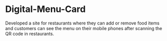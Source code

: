 # Digital-Menu-Card
Developed a site for restaurants where they can add or remove food items and customers can see the menu on their mobile phones after scanning the QR code in restaurants.
